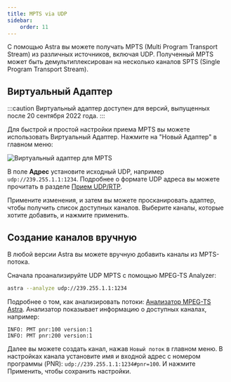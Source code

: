 ```yaml
---
title: MPTS via UDP
sidebar:
    order: 11
---
```


С помощью Astra вы можете получать MPTS (Multi Program Transport Stream) из различных источников, включая UDP. Полученный MPTS может быть демультиплексирован на несколько каналов SPTS (Single Program Transport Stream).

## Виртуальный Адаптер

:::caution
Виртуальный адаптер доступен для версий, выпущенных после 20 сентября 2022 года.
:::

Для быстрой и простой настройки приема MPTS вы можете использовать Виртуальный Адаптер. Нажмите на "Новый Адаптер" в главном меню:

![Виртуальный адаптер для MPTS](https://cdn.cesbo.com/help/astra/receiving/ip/mpts-via-udp/virtual-mpts.png)

В поле **Адрес** установите исходный UDP, например `udp://239.255.1.1:1234`. Подробнее о формате UDP адреса вы можете прочитать в разделе [Прием UDP/RTP](/en/astra/receiving-udp/).

Примените изменения, и затем вы можете просканировать адаптер, чтобы получить список доступных каналов. Выберите каналы, которые хотите добавить, и нажмите применить.

## Создание каналов вручную

В любой версии Astra вы можете вручную добавить каналы из MPTS-потока.

Сначала проанализируйте UDP MPTS с помощью MPEG-TS Analyzer:

```sh
astra --analyze udp://239.255.1.1:1234
```

Подробнее о том, как анализировать потоки: [Анализатор MPEG-TS Astra](/en/articles/tools-and-utilities/astra-mpeg-ts-analyzer/). Анализатор показывает информацию о доступных каналах, например:

```
INFO: PMT pnr:100 version:1
INFO: PMT pnr:200 version:1
```

Далее вы можете создать канал, нажав `Новый поток` в главном меню. В настройках канала установите имя и входной адрес с номером программы (PNR): `udp://239.255.1.1:1234#pnr=100`. И нажмите Применить, чтобы сохранить настройки.